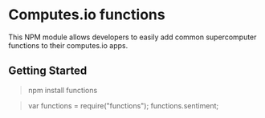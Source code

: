 # Computes.io functions

This NPM module allows developers to easily add common supercomputer functions to their computes.io apps.

## Getting Started

> npm install functions

> var functions = require("functions");
> functions.sentiment;
